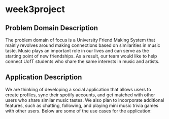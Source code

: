 # week3project
## Problem Domain Description
The problem domain of focus is a University Friend Making System that mainly revolves around making connections based on similarities in music taste. Music plays an important role in our lives and can serve as the starting point of new friendships. As a result, our team would like to help connect UofT students who share the same interests in music and artists. 

## Application Description
We are thinking of developing a social application that allows users to create profiles, sync their spotify accounts, and get matched with other users who share similar music tastes. We also plan to incorporate additional features, such as chatting, following, and playing mini music trivia games with other users. Below are some of the use cases for the application:

